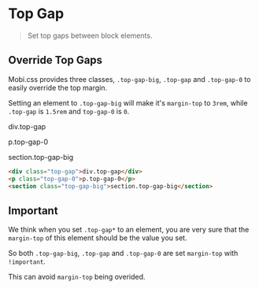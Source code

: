 # Top Gap

> Set top gaps between block elements.

## Override Top Gaps

Mobi.css provides three classes, `.top-gap-big`, `.top-gap` and `.top-gap-0` to easily override the top margin.

Setting an element to `.top-gap-big` will make it's `margin-top` to `3rem`, while `.top-gap` is `1.5rem` and `top-gap-0` is `0`.

<div class="top-gap">div.top-gap</div>
<p class="top-gap-0">p.top-gap-0</p>
<section class="top-gap-big">section.top-gap-big</section>

```html
<div class="top-gap">div.top-gap</div>
<p class="top-gap-0">p.top-gap-0</p>
<section class="top-gap-big">section.top-gap-big</section>
```

## Important

We think when you set `.top-gap*` to an element, you are very sure that the `margin-top` of this element should be the value you set.

So both `.top-gap-big`, `.top-gap` and `.top-gap-0` are set `margin-top` with `!important`.

This can avoid `margin-top` being overided.
